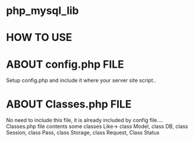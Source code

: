 # php_mysql_lib

# HOW TO USE

# ABOUT config.php FILE
  Setup config.php and include it where your server site script..
  
# ABOUT Classes.php FILE  
  No need to include this file, it is already included by config file....
  Classes.php file contents some classes 
  Like->
    class Model,
    class DB,
    class Session,
    class Pass,
    class Storage,
    class Request,
    Class Status
  
  
